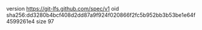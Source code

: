 version https://git-lfs.github.com/spec/v1
oid sha256:dd3280b4bcf408d2dd87a9f924f020866f2fc5b952bb3b53be1e64f4599261e4
size 97

